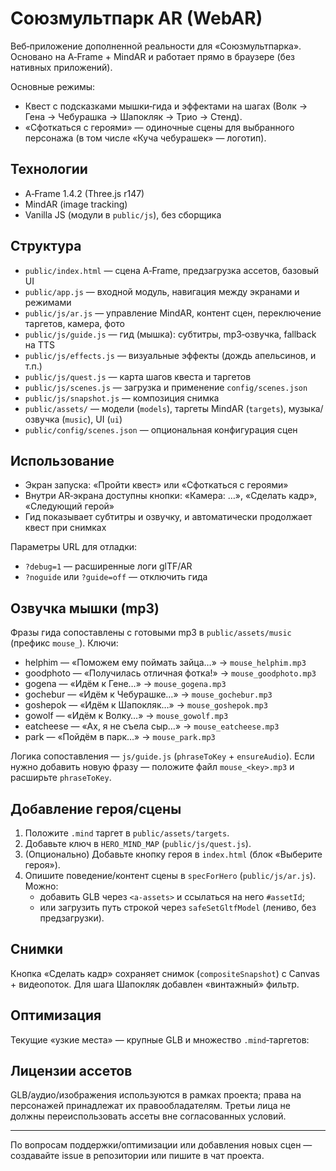 # Союзмультпарк AR (WebAR)

Веб‑приложение дополненной реальности для «Союзмультпарка». Основано на A‑Frame + MindAR и работает прямо в браузере (без нативных приложений).

Основные режимы:
- Квест с подсказками мышки‑гида и эффектами на шагах (Волк → Гена → Чебурашка → Шапокляк → Трио → Стенд). 
- «Сфоткаться с героями» — одиночные сцены для выбранного персонажа (в том числе «Куча чебурашек» — логотип). 

## Технологии
- A‑Frame 1.4.2 (Three.js r147)
- MindAR (image tracking)
- Vanilla JS (модули в `public/js`), без сборщика

## Структура
- `public/index.html` — сцена A‑Frame, предзагрузка ассетов, базовый UI
- `public/app.js` — входной модуль, навигация между экранами и режимами
- `public/js/ar.js` — управление MindAR, контент сцен, переключение таргетов, камера, фото
- `public/js/guide.js` — гид (мышка): субтитры, mp3‑озвучка, fallback на TTS
- `public/js/effects.js` — визуальные эффекты (дождь апельсинов, и т.п.)
- `public/js/quest.js` — карта шагов квеста и таргетов
- `public/js/scenes.js` — загрузка и применение `config/scenes.json`
- `public/js/snapshot.js` — композиция снимка
- `public/assets/` — модели (`models`), таргеты MindAR (`targets`), музыка/озвучка (`music`), UI (`ui`)
- `public/config/scenes.json` — опциональная конфигурация сцен

## Использование
- Экран запуска: «Пройти квест» или «Сфоткаться с героями»
- Внутри AR‑экрана доступны кнопки: «Камера: …», «Сделать кадр», «Следующий герой»
- Гид показывает субтитры и озвучку, и автоматически продолжает квест при снимках

Параметры URL для отладки:
- `?debug=1` — расширенные логи glTF/AR
- `?noguide` или `?guide=off` — отключить гида

## Озвучка мышки (mp3)
Фразы гида сопоставлены с готовыми mp3 в `public/assets/music` (префикс `mouse_`). Ключи:
- helphim — «Поможем ему поймать зайца…» → `mouse_helphim.mp3`
- goodphoto — «Получилась отличная фотка!» → `mouse_goodphoto.mp3`
- gogena — «Идём к Гене…» → `mouse_gogena.mp3`
- gochebur — «Идём к Чебурашке…» → `mouse_gochebur.mp3`
- goshepok — «Идём к Шапокляк…» → `mouse_goshepok.mp3`
- gowolf — «Идём к Волку…» → `mouse_gowolf.mp3`
- eatcheese — «Ах, я не съела сыр…» → `mouse_eatcheese.mp3`
- park — «Пойдём в парк…» → `mouse_park.mp3`

Логика сопоставления — `js/guide.js` (`phraseToKey` + `ensureAudio`). Если нужно добавить новую фразу — положите файл `mouse_<key>.mp3` и расширьте `phraseToKey`.

## Добавление героя/сцены
1. Положите `.mind` таргет в `public/assets/targets`.
2. Добавьте ключ в `HERO_MIND_MAP` (`public/js/quest.js`).
3. (Опционально) Добавьте кнопку героя в `index.html` (блок «Выберите героя»).
4. Опишите поведение/контент сцены в `specForHero` (`public/js/ar.js`). Можно:
   - добавить GLB через `<a-assets>` и ссылаться на него `#assetId`;
   - или загрузить путь строкой через `safeSetGltfModel` (лениво, без предзагрузки).

## Снимки
Кнопка «Сделать кадр» сохраняет снимок (`compositeSnapshot`) с Canvas + видеопоток. Для шага Шапокляк добавлен «винтажный» фильтр.

## Оптимизация
Текущие «узкие места» — крупные GLB и множество `.mind`‑таргетов:

## Лицензии ассетов
GLB/аудио/изображения используются в рамках проекта; права на персонажей принадлежат их правообладателям. Третьи лица не должны переиспользовать ассеты вне согласованных условий.

---
По вопросам поддержки/оптимизации или добавления новых сцен — создавайте issue в репозитории или пишите в чат проекта.
